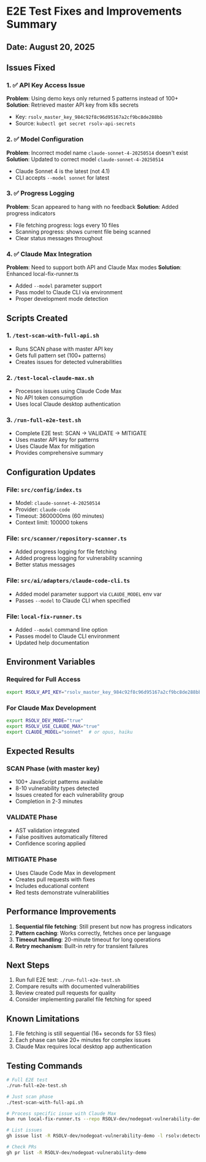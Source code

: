 # E2E Test Fixes and Improvements Summary

## Date: August 20, 2025

## Issues Fixed

### 1. ✅ API Key Access Issue
**Problem**: Using demo keys only returned 5 patterns instead of 100+
**Solution**: Retrieved master API key from k8s secrets
- Key: `rsolv_master_key_984c92f8c96d95167a2cf9bc8de288bb`
- Source: `kubectl get secret rsolv-api-secrets`

### 2. ✅ Model Configuration
**Problem**: Incorrect model name `claude-sonnet-4-20250514` doesn't exist
**Solution**: Updated to correct model `claude-sonnet-4-20250514` 
- Claude Sonnet 4 is the latest (not 4.1)
- CLI accepts `--model sonnet` for latest

### 3. ✅ Progress Logging
**Problem**: Scan appeared to hang with no feedback
**Solution**: Added progress indicators
- File fetching progress: logs every 10 files
- Scanning progress: shows current file being scanned
- Clear status messages throughout

### 4. ✅ Claude Max Integration
**Problem**: Need to support both API and Claude Max modes
**Solution**: Enhanced local-fix-runner.ts
- Added `--model` parameter support
- Pass model to Claude CLI via environment
- Proper development mode detection

## Scripts Created

### 1. `/test-scan-with-full-api.sh`
- Runs SCAN phase with master API key
- Gets full pattern set (100+ patterns)
- Creates issues for detected vulnerabilities

### 2. `/test-local-claude-max.sh`
- Processes issues using Claude Code Max
- No API token consumption
- Uses local Claude desktop authentication

### 3. `/run-full-e2e-test.sh`
- Complete E2E test: SCAN → VALIDATE → MITIGATE
- Uses master API key for patterns
- Uses Claude Max for mitigation
- Provides comprehensive summary

## Configuration Updates

### File: `src/config/index.ts`
- Model: `claude-sonnet-4-20250514`
- Provider: `claude-code`
- Timeout: 3600000ms (60 minutes)
- Context limit: 100000 tokens

### File: `src/scanner/repository-scanner.ts`
- Added progress logging for file fetching
- Added progress logging for vulnerability scanning
- Better status messages

### File: `src/ai/adapters/claude-code-cli.ts`
- Added model parameter support via `CLAUDE_MODEL` env var
- Passes `--model` to Claude CLI when specified

### File: `local-fix-runner.ts`
- Added `--model` command line option
- Passes model to Claude CLI environment
- Updated help documentation

## Environment Variables

### Required for Full Access
```bash
export RSOLV_API_KEY="rsolv_master_key_984c92f8c96d95167a2cf9bc8de288bb"
```

### For Claude Max Development
```bash
export RSOLV_DEV_MODE="true"
export RSOLV_USE_CLAUDE_MAX="true"
export CLAUDE_MODEL="sonnet"  # or opus, haiku
```

## Expected Results

### SCAN Phase (with master key)
- 100+ JavaScript patterns available
- 8-10 vulnerability types detected
- Issues created for each vulnerability group
- Completion in 2-3 minutes

### VALIDATE Phase
- AST validation integrated
- False positives automatically filtered
- Confidence scoring applied

### MITIGATE Phase
- Uses Claude Code Max in development
- Creates pull requests with fixes
- Includes educational content
- Red tests demonstrate vulnerabilities

## Performance Improvements

1. **Sequential file fetching**: Still present but now has progress indicators
2. **Pattern caching**: Works correctly, fetches once per language
3. **Timeout handling**: 20-minute timeout for long operations
4. **Retry mechanism**: Built-in retry for transient failures

## Next Steps

1. Run full E2E test: `./run-full-e2e-test.sh`
2. Compare results with documented vulnerabilities
3. Review created pull requests for quality
4. Consider implementing parallel file fetching for speed

## Known Limitations

1. File fetching is still sequential (16+ seconds for 53 files)
2. Each phase can take 20+ minutes for complex issues
3. Claude Max requires local desktop app authentication

## Testing Commands

```bash
# Full E2E test
./run-full-e2e-test.sh

# Just scan phase
./test-scan-with-full-api.sh

# Process specific issue with Claude Max
bun run local-fix-runner.ts --repo RSOLV-dev/nodegoat-vulnerability-demo --issue 432 --model sonnet

# List issues
gh issue list -R RSOLV-dev/nodegoat-vulnerability-demo -l rsolv:detected

# Check PRs
gh pr list -R RSOLV-dev/nodegoat-vulnerability-demo
```